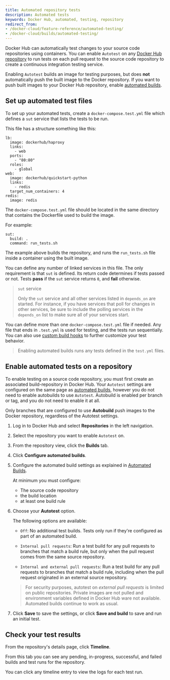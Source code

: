 ```yaml
---
title: Automated repository tests
description: Automated tests
keywords: Docker Hub, automated, testing, repository
redirect_from:
- /docker-cloud/feature-reference/automated-testing/
- /docker-cloud/builds/automated-testing/
---
```


Docker Hub can automatically test changes to your source code repositories using
containers. You can enable `Autotest` on any
[Docker Hub repository](../manage/repos) to run tests on each pull request to
the source code repository to create a continuous integration testing service.

Enabling `Autotest` builds an image for testing purposes, but does **not**
automatically push the built image to the Docker repository. If you want to push
built images to your Docker Hub repository, enable [automated builds](index).

## Set up automated test files

To set up your automated tests, create a `docker-compose.test.yml` file which
defines a `sut` service that lists the tests to be run.

This file has a structure something like this:

```
lb:
  image: dockerhub/haproxy
  links:
    - web
  ports:
    - "80:80"
  roles:
    - global
web:
  image: dockerhub/quickstart-python
  links:
    - redis
  target_num_containers: 4
redis:
  image: redis
```

The `docker-compose.test.yml` file should be located in the same directory that
contains the Dockerfile used to build the image.

For example:

```none
sut:
  build: .
  command: run_tests.sh
```

The example above builds the repository, and runs the `run_tests.sh` file inside
a container using the built image.

You can define any number of linked services in this file. The only requirement
is that `sut` is defined. Its return code determines if tests passed or not.
Tests **pass** if the `sut` service returns `0`, and **fail** otherwise.

> `sut` service
>
> Only the `sut` service and all other services listed in `depends_on` are
> started. For instance, if you have services that poll for changes in other
> services, be sure to include the polling services in the `depends_on` list to
> make sure all of your services start.

You can define more than one `docker-compose.test.yml` file if needed. Any file
that ends in `.test.yml` is used for testing, and the tests run sequentially.
You can also use
[custom build hooks](advanced.md#override-build-test-or-push-commands) to further customize
your test behavior.

> Enabling automated builds runs any tests defined in the `test.yml` files.

## Enable automated tests on a repository

To enable testing on a source code repository, you must first create an
associated build-repository in Docker Hub.  Your `Autotest` settings are
configured on the same page as [automated builds](index), however you do not
need to enable autobuilds to use `Autotest`. Autobuild is enabled per branch or
tag, and you do not need to enable it at all.

Only branches that are configured to use **Autobuild** push images to the
Docker repository, regardless of the Autotest settings.

1.  Log in to Docker Hub and select **Repositories** in the left navigation.

2.  Select the repository you want to enable `Autotest` on.

3.  From the repository view, click the **Builds** tab.

4.  Click **Configure automated builds**.

5.  Configure the automated build settings as explained in [Automated Builds](index).

    At minimum you must configure:

    * The source code repository
    * the build location
    * at least one build rule

6.  Choose your **Autotest** option.

    The following options are available:

    * `Off`: No additional test builds. Tests only run if they're configured
    as part of an automated build.

    * `Internal pull requests`: Run a test build for any pull requests
    to branches that match a build rule, but only when the pull request comes
    from the same source repository.

    * `Internal and external pull requests`: Run a test build for any
    pull requests to branches that match a build rule, including when the
    pull request originated in an external source repository.

    > For security purposes, autotest on _external pull requests_ is limited on
    > public repositories. Private images are not pulled and environment
    > variables defined in Docker Hub ware not available. Automated builds
    > continue to work as usual.

7.  Click **Save** to save the settings, or click **Save and build** to save and
run an initial test.

## Check your test results

From the repository's details page, click **Timeline**.

From this tab you can see any pending, in-progress, successful, and failed
builds and test runs for the repository.

You can click any timeline entry to view the logs for each test run.
